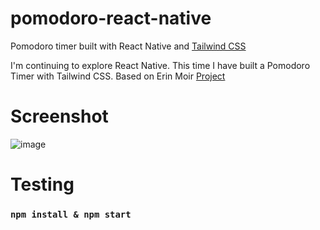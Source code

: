 # pomodoro-react-native
Pomodoro timer built with React Native and [Tailwind CSS](https://tailwindcss.com/)

I'm continuing to explore React Native. This time I have built a Pomodoro Timer with Tailwind CSS.
Based on Erin Moir [Project](https://github.com/eemoir/Pomodoro-With-React-Native)

# Screenshot

![image](https://i.imgur.com/VBjvRoV.jpg)

# Testing

### `npm install & npm start`